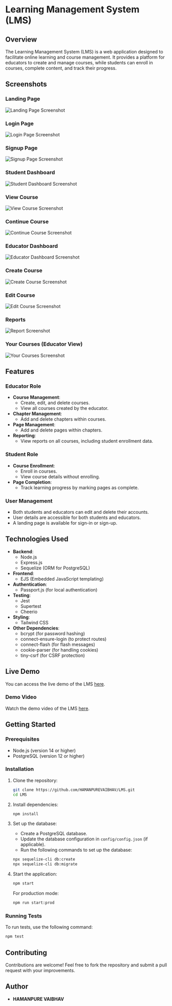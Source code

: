 # Learning Management System (LMS)

## Overview

The Learning Management System (LMS) is a web application designed to facilitate online learning and course management. It provides a platform for educators to create and manage courses, while students can enroll in courses, complete content, and track their progress.

## Screenshots

### Landing Page
![Landing Page Screenshot](./public/LMSscreenshots/index.png)

### Login Page
![Login Page Screenshot](./public/LMSscreenshots/login.png)

### Signup Page
![Signup Page Screenshot](./public/LMSscreenshots/signup.png)

### Student Dashboard
![Student Dashboard Screenshot](./public/LMSscreenshots/student_dashboard.png)

### View Course
![View Course Screenshot](./public/LMSscreenshots/view_course.png)

### Continue Course
![Continue Course Screenshot](./public/LMSscreenshots/continue_course.png)

### Educator Dashboard
![Educator Dashboard Screenshot](./public/LMSscreenshots/educator_dashboard.png)

### Create Course
![Create Course Screenshot](./public/LMSscreenshots/create_course.png)

### Edit Course
![Edit Course Screenshot](./public/LMSscreenshots/edit_course.png)

### Reports
![Report Screenshot](./public/LMSscreenshots/report.png)

### Your Courses (Educator View)
![Your Courses Screenshot](./public/LMSscreenshots/your_courses.png)

## Features

### Educator Role
- **Course Management**: 
  - Create, edit, and delete courses.
  - View all courses created by the educator.
- **Chapter Management**: 
  - Add and delete chapters within courses.
- **Page Management**: 
  - Add and delete pages within chapters.
- **Reporting**: 
  - View reports on all courses, including student enrollment data.

### Student Role
- **Course Enrollment**: 
  - Enroll in courses.
  - View course details without enrolling.
- **Page Completion**: 
  - Track learning progress by marking pages as complete.

### User Management
- Both students and educators can edit and delete their accounts.
- User details are accessible for both students and educators.
- A landing page is available for sign-in or sign-up.

## Technologies Used

- **Backend**: 
  - Node.js
  - Express.js
  - Sequelize (ORM for PostgreSQL)
- **Frontend**: 
  - EJS (Embedded JavaScript templating)
- **Authentication**: 
  - Passport.js (for local authentication)
- **Testing**: 
  - Jest
  - Supertest
  - Cheerio
- **Styling**: 
  - Tailwind CSS
- **Other Dependencies**: 
  - bcrypt (for password hashing)
  - connect-ensure-login (to protect routes)
  - connect-flash (for flash messages)
  - cookie-parser (for handling cookies)
  - tiny-csrf (for CSRF protection)

## Live Demo

You can access the live demo of the LMS [here](https://lms-4um5.onrender.com).

### Demo Video

Watch the demo video of the LMS [here](https://youtu.be/R06FCGwKsSg).

## Getting Started

### Prerequisites

- Node.js (version 14 or higher)
- PostgreSQL (version 12 or higher)

### Installation

1. Clone the repository:

   ```bash
   git clone https://github.com/HAMANPUREVAIBHAV/LMS.git
   cd LMS
   ```

2. Install dependencies:

   ```bash
   npm install
   ```

3. Set up the database:

   - Create a PostgreSQL database.
   - Update the database configuration in `config/config.json` (if applicable).
   - Run the following commands to set up the database:

   ```bash
   npx sequelize-cli db:create
   npx sequelize-cli db:migrate
   ```

4. Start the application:

   ```bash
   npm start
   ```

   For production mode:

   ```bash
   npm run start:prod
   ```

### Running Tests

To run tests, use the following command:

```bash
npm test
```

## Contributing

Contributions are welcome! Feel free to fork the repository and submit a pull request with your improvements.

## Author

- **HAMANPURE VAIBHAV**